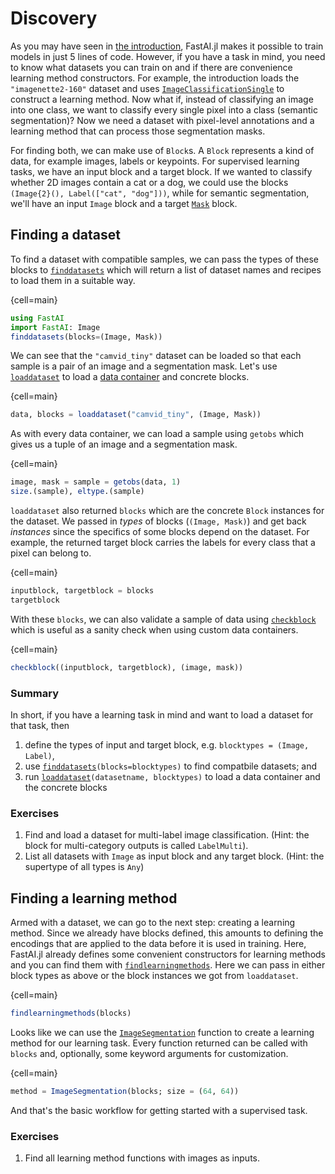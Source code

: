 # Discovery

As you may have seen in [the introduction](./introduction.md), FastAI.jl makes it possible to train models in just 5 lines of code. However, if you have a task in mind, you need to know what datasets you can train on and if there are convenience learning method constructors. For example, the introduction loads the `"imagenette2-160"` dataset and uses [`ImageClassificationSingle`](#) to construct a learning method. Now what if, instead of classifying an image into one class, we want to classify every single pixel into a class (semantic segmentation)? Now we need a dataset with pixel-level annotations and a learning method that can process those segmentation masks.

For finding both, we can make use of `Block`s. A `Block` represents a kind of data, for example images, labels or keypoints. For supervised learning tasks, we have an input block and a target block. If we wanted to classify whether 2D images contain a cat or a dog, we could use the blocks `(Image{2}(), Label(["cat", "dog"]))`, while for semantic segmentation, we'll have an input `Image` block and a target [`Mask`](#) block.

## Finding a dataset

To find a dataset with compatible samples, we can pass the types of these blocks to [`finddatasets`](#) which will return a list of dataset names and recipes to load them in a suitable way.

{cell=main}
```julia
using FastAI
import FastAI: Image
finddatasets(blocks=(Image, Mask))
```

We can see that the `"camvid_tiny"` dataset can be loaded so that each sample is a pair of an image and a segmentation mask. Let's use [`loaddataset`](#) to load a [data container](data_containers.md) and concrete blocks.

{cell=main}
```julia
data, blocks = loaddataset("camvid_tiny", (Image, Mask))
```

As with every data container, we can load a sample using `getobs` which gives us a tuple of an image and a segmentation mask.

{cell=main}
```julia
image, mask = sample = getobs(data, 1)
size.(sample), eltype.(sample)
```

`loaddataset` also returned `blocks` which are the concrete `Block` instances for the dataset. We passed in _types_ of blocks (`(Image, Mask)`) and get back _instances_ since the specifics of some blocks depend on the dataset. For example, the returned target block carries the labels for every class that a pixel can belong to.

{cell=main}
```julia
inputblock, targetblock = blocks
targetblock
```

With these `blocks`, we can also validate a sample of data using [`checkblock`](#) which is useful as a sanity check when using custom data containers.

{cell=main}
```julia
checkblock((inputblock, targetblock), (image, mask))
```

### Summary

In short, if you have a learning task in mind and want to load a dataset for that task, then

1. define the types of input and target block, e.g. `blocktypes = (Image, Label)`,
2. use [`finddatasets`](#)`(blocks=blocktypes)` to find compatbile datasets; and
3. run [`loaddataset`](#)`(datasetname, blocktypes)` to load a data container and the concrete blocks

### Exercises

1. Find and load a dataset for multi-label image classification. (Hint: the block for multi-category outputs is called `LabelMulti`).
2. List all datasets with `Image` as input block and any target block. (Hint: the supertype of all types is `Any`)


## Finding a learning method

Armed with a dataset, we can go to the next step: creating a learning method. Since we already have blocks defined, this amounts to defining the encodings that are applied to the data before it is used in training. Here, FastAI.jl already defines some convenient constructors for learning methods and you can find them with [`findlearningmethods`](#). Here we can pass in either block types as above or the block instances we got from `loaddataset`.

{cell=main}
```julia
findlearningmethods(blocks)
```

Looks like we can use the [`ImageSegmentation`](#) function to create a learning method for our learning task. Every function returned can be called with `blocks` and, optionally, some keyword arguments for customization.

{cell=main}
```julia
method = ImageSegmentation(blocks; size = (64, 64))
```

And that's the basic workflow for getting started with a supervised task.

### Exercises

1. Find all learning method functions with images as inputs.

